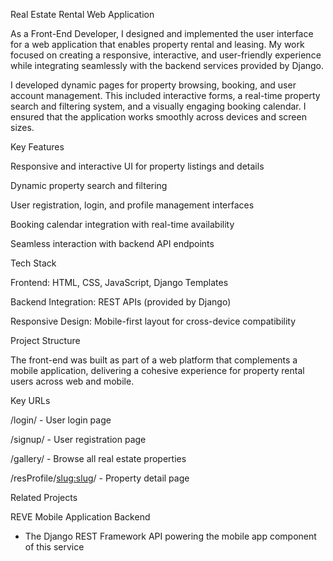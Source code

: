 Real Estate Rental Web Application

As a Front-End Developer, I designed and implemented the user interface for a web application that enables property rental and leasing. My work focused on creating a responsive, interactive, and user-friendly experience while integrating seamlessly with the backend services provided by Django.

I developed dynamic pages for property browsing, booking, and user account management. This included interactive forms, a real-time property search and filtering system, and a visually engaging booking calendar. I ensured that the application works smoothly across devices and screen sizes.

Key Features

Responsive and interactive UI for property listings and details

Dynamic property search and filtering

User registration, login, and profile management interfaces

Booking calendar integration with real-time availability

Seamless interaction with backend API endpoints

Tech Stack

Frontend: HTML, CSS, JavaScript, Django Templates

Backend Integration: REST APIs (provided by Django)

Responsive Design: Mobile-first layout for cross-device compatibility

Project Structure

The front-end was built as part of a web platform that complements a mobile application, delivering a cohesive experience for property rental users across web and mobile.

Key URLs

/login/ - User login page

/signup/ - User registration page

/gallery/ - Browse all real estate properties

/resProfile/<slug:slug>/ - Property detail page

Related Projects

REVE Mobile Application Backend
 - The Django REST Framework API powering the mobile app component of this service
